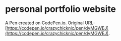 #  personal portfolio website

A Pen created on CodePen.io. Original URL: [https://codepen.io/crazychicknic/pen/dyMGWEJ](https://codepen.io/crazychicknic/pen/dyMGWEJ).



